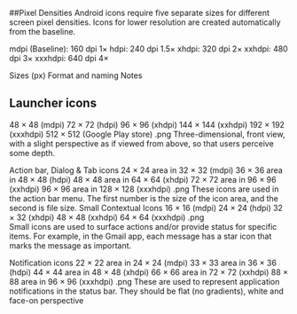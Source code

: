 ##Pixel Densities
Android icons require five separate sizes for different screen pixel densities. Icons for lower resolution are created automatically from the baseline.

mdpi (Baseline):	160 dpi		1×
hdpi:				240 dpi		1.5×
xhdpi:				320 dpi		2×
xxhdpi:				480 dpi		3×
xxxhdpi:			640 dpi		4×


Sizes (px)	Format and naming	Notes

Launcher icons
--
48 × 48 (mdpi)
72 × 72 (hdpi)
96 × 96 (xhdpi)
144 × 144 (xxhdpi)
192 × 192 (xxxhdpi)
512 × 512 (Google Play store)	.png	Three-dimensional, front view, with a slight perspective as if viewed from above, so that users perceive some depth.


Action bar, Dialog & Tab icons
24 × 24 area in 32 × 32 (mdpi)
36 × 36 area in 48 × 48 (hdpi)
48 × 48 area in 64 × 64 (xhdpi)
72 × 72 area in 96 × 96 (xxhdpi)
96 × 96 area in 128 × 128 (xxxhdpi)	.png	These icons are used in the action bar menu. The first number is the size of the icon area, and the second is file size.
Small Contextual Icons
16 × 16 (mdpi)
24 × 24 (hdpi)
32 × 32 (xhdpi)
48 × 48 (xxhdpi)
64 × 64 (xxxhdpi)
.png	
Small icons are used to surface actions and/or provide status for specific items. For example, in the Gmail app, each message has a star icon that marks the message as important.


Notification icons
22 × 22 area in 24 × 24 (mdpi)
33 × 33 area in 36 × 36 (hdpi)
44 × 44 area in 48 × 48 (xhdpi)
66 × 66 area in 72 × 72 (xxhdpi)
88 × 88 area in 96 × 96 (xxxhdpi)
.png	These are used to represent application notifications in the status bar. They should be flat (no gradients), white and face-on perspective
